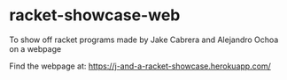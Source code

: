 # racket-showcase-web
To show off racket programs made by Jake Cabrera and Alejandro Ochoa on a webpage

Find the webpage at:
https://j-and-a-racket-showcase.herokuapp.com/
